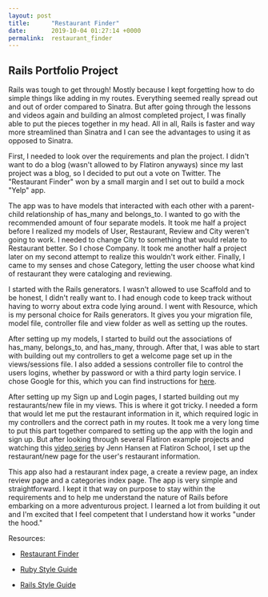```yaml
---
layout: post
title:      "Restaurant Finder"
date:       2019-10-04 01:27:14 +0000
permalink:  restaurant_finder
---
```


## Rails Portfolio Project

Rails was tough to get through! Mostly because I kept forgetting how to do simple things like adding in my routes. Everything seemed really spread out and out of order compared to Sinatra. But after going through the lessons and videos again and building an almost completed project, I was finally able to put the pieces together in my head. All in all, Rails is faster and way more streamlined than Sinatra and I can see the advantages to using it as opposed to Sinatra. 

First, I needed to look over the requirements and plan the project. I didn't want to do a blog (wasn't allowed to by Flatiron anyways) since my last project was a blog, so I decided to put out a vote on Twitter. The "Restaurant Finder" won by a small margin and I set out to build a mock "Yelp" app. 

The app was to have models that interacted with each other with a parent-child relationship of has_many and belongs_to. I wanted to go with the recommended amount of four separate models. It took me half a project before I realized my models of User, Restaurant, Review and City weren't going to work. I needed to change City to something that would relate to Restaurant better. So I chose Company. It took me another half a project later on my second attempt to realize this wouldn't work either. Finally, I came to my senses and chose Category, letting the user choose what kind of restaurant they were cataloging and reviewing. 

 I started with the Rails generators. I wasn't allowed to use Scaffold and to be honest, I didn't really want to. I had enough code to keep track without having to worry about extra code lying around. I went with Resource, which is my personal choice for Rails generators. It gives you your migration file, model file, controller file and view folder as well as setting up the routes. 
 
 
 After setting up my models, I started to build out the associations of has_many, belongs_to, and has_many, through. After that, I was able to start with building out my controllers to get a welcome page set up in the views/sessions file. I also added a sessions controller file to control the users logins, whether by password or with a third party login service. I chose Google for this, which you can find instructions for [here](https://medium.com/@amoschoo/google-oauth-for-ruby-on-rails-129ce7196f35). 
 
 After setting up my Sign up and Login pages, I started building out my restaurants/new file in my views. This is where it got tricky. I needed a form that would let me put the restaurant information in it, which required logic in my controllers and the correct path in my routes. It took me a very long time to put this part together compared to setting up the app with the login and sign up. But after looking through several Flatiron example projects and watching this [video series](https://instruction.learn.co/student/video_lectures#/455) by Jenn Hansen at Flatiron School, I set up the restaurant/new page for the user's restaurant information.
 
 This app also had a restaurant index page, a create a review page, an index review page and a categories index page. The app is very simple and straightforward. I kept it that way on purpose to stay within the requirements and to help me understand the nature of Rails before embarking on a more adventurous project. I learned a lot from building it out and I'm excited that I feel competent that I understand how it works "under the hood." 
 
 Resources: 
 
 * [Restaurant Finder](https://github.com/donnacamos/restaurant-finder)
 
 * [Ruby Style Guide](https://github.com/rubocop-hq/ruby-style-guide)
 
 * [Rails Style Guide](https://github.com/rubocop-hq/rails-style-guide) 
